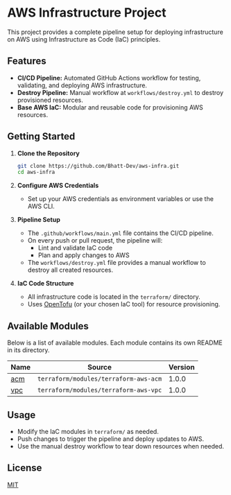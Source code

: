 # AWS Infrastructure Project

This project provides a complete pipeline setup for deploying infrastructure on AWS using Infrastructure as Code (IaC) principles.

## Features

- **CI/CD Pipeline:** Automated GitHub Actions workflow for testing, validating, and deploying AWS infrastructure.
- **Destroy Pipeline:** Manual workflow at `workflows/destroy.yml` to destroy provisioned resources.
- **Base AWS IaC:** Modular and reusable code for provisioning AWS resources.

## Getting Started

1. **Clone the Repository**
    ```bash
    git clone https://github.com/Bhatt-Dev/aws-infra.git
    cd aws-infra
    ```

2. **Configure AWS Credentials**
    - Set up your AWS credentials as environment variables or use the AWS CLI.

3. **Pipeline Setup**
    - The `.github/workflows/main.yml` file contains the CI/CD pipeline.
    - On every push or pull request, the pipeline will:
      - Lint and validate IaC code
      - Plan and apply changes to AWS
    - The `workflows/destroy.yml` file provides a manual workflow to destroy all created resources.

4. **IaC Code Structure**
    - All infrastructure code is located in the `terraform/` directory.
    - Uses [OpenTofu](https://opentofu.org/) (or your chosen IaC tool) for resource provisioning.

## Available Modules

Below is a list of available modules. Each module contains its own README in its directory.

| Name | Source | Version |
|------|--------|---------|
| <a name="/terraform/modules/terraform-aws-acm"></a> [acm](#module\_acm) | `terraform/modules/terraform-aws-acm` | 1.0.0 |
| <a name="/terraform/modules/terraform-aws-vpc"></a> [vpc](#module\_vpc) | `terraform/modules/terraform-aws-vpc` | 1.0.0 |


## Usage

- Modify the IaC modules in `terraform/` as needed.
- Push changes to trigger the pipeline and deploy updates to AWS.
- Use the manual destroy workflow to tear down resources when needed.

## License

[MIT](./LICENSE)
